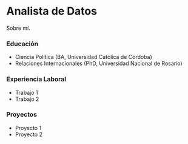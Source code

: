 # Analista de Datos
Sobre mí.

### Educación
- Ciencia Política (BA, Universidad Católica de Córdoba)
- Relaciones Internacionales (PhD, Universidad Nacional de Rosario)

### Experiencia Laboral
- Trabajo 1
- Trabajo 2

### Proyectos
- Proyecto 1
- Proyecto 2
